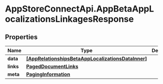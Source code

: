 # AppStoreConnectApi.AppBetaAppLocalizationsLinkagesResponse

## Properties

Name | Type | Description | Notes
------------ | ------------- | ------------- | -------------
**data** | [**[AppRelationshipsBetaAppLocalizationsDataInner]**](AppRelationshipsBetaAppLocalizationsDataInner.md) |  | 
**links** | [**PagedDocumentLinks**](PagedDocumentLinks.md) |  | 
**meta** | [**PagingInformation**](PagingInformation.md) |  | [optional] 


